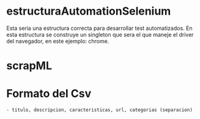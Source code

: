 # estructuraAutomationSelenium
Esta seria una estructura correcta para desarrollar test automatizados. En esta estructura se construye un singleton que sera el que maneje el driver del navegador, en este ejemplo: chrome. 
# scrapML

# Formato del Csv 
    - titulo, descripcion, caracteristicas, url, categorias (separacion)